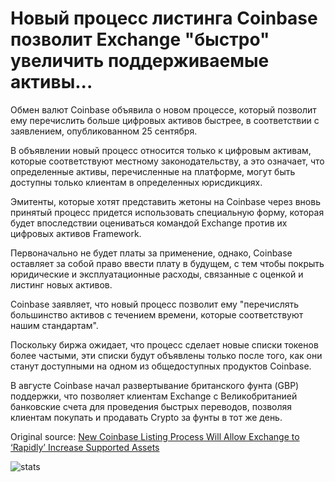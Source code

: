 # Новый процесс листинга Coinbase позволит Exchange "быстро" увеличить поддерживаемые активы...

Обмен валют Coinbase объявила о новом процессе, который позволит ему перечислить больше цифровых активов быстрее, в соответствии с заявлением, опубликованном 25 сентября.

В объявлении новый процесс относится только к цифровым активам, которые соответствуют местному законодательству, а это означает, что определенные активы, перечисленные на платформе, могут быть доступны только клиентам в определенных юрисдикциях.

Эмитенты, которые хотят представить жетоны на Coinbase через вновь принятый процесс придется использовать специальную форму, которая будет впоследствии оцениваться командой Exchange против их цифровых активов Framework.

Первоначально не будет платы за применение, однако, Coinbase оставляет за собой право ввести плату в будущем, с тем чтобы покрыть юридические и эксплуатационные расходы, связанные с оценкой и листинг новых активов.

Coinbase заявляет, что новый процесс позволит ему "перечислять большинство активов с течением времени, которые соответствуют нашим стандартам".

Поскольку биржа ожидает, что процесс сделает новые списки токенов более частыми, эти списки будут объявлены только после того, как они станут доступными на одном из общедоступных продуктов Coinbase.

В августе Coinbase начал развертывание британского фунта (GBP) поддержки, что позволяет клиентам Exchange с Великобританией банковские счета для проведения быстрых переводов, позволяя клиентам покупать и продавать Crypto за фунты в тот же день.

Original source: [New Coinbase Listing Process Will Allow Exchange to ‘Rapidly’ Increase Supported Assets](https://cointelegraph.com/news/new-coinbase-listing-process-will-allow-exchange-to-rapidly-increase-supported-assets)

![stats](https://c.statcounter.com/11760860/0/a89fa40b/1/ "stats")